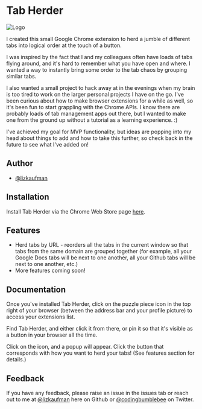 # Tab Herder

![Logo](https://i.ibb.co/SVMqHcQ/Tab-herder-logo.png)

I created this small Google Chrome extension to herd a jumble of different tabs into logical order at the touch of a button.

I was inspired by the fact that I and my colleagues often have loads of tabs flying around, and it's hard to remember what you have open and where. I wanted a way to instantly bring some order to the tab chaos by grouping similar tabs.

I also wanted a small project to hack away at in the evenings when my brain is too tired to work on the larger personal projects I have on the go. I've been curious about how to make browser extensions for a while as well, so it's been fun to start grappling with the Chrome APIs. I know there are probably loads of tab management apps out there, but I wanted to make one from the ground up without a tutorial as a learning experience. :)

I've achieved my goal for MVP functionality, but ideas are popping into my head about things to add and how to take this further, so check back in the future to see what I've added on!

## Author

- [@lizkaufman](https://www.github.com/lizkaufman)

## Installation

Install Tab Herder via the Chrome Web Store page [here](https://chrome.google.com/webstore/detail/tab-herder/ledgjjeofgkfkoieoahlfdpobdoaakfh/overview).

## Features

- Herd tabs by URL - reorders all the tabs in the current window so that tabs from the same domain are grouped together (for example, all your Google Docs tabs will be next to one another, all your Github tabs will be next to one another, etc.)
- More features coming soon!

## Documentation

Once you've installed Tab Herder, click on the puzzle piece icon in the top right of your browser (between the address bar and your profile picture) to access your extensions list.

Find Tab Herder, and either click it from there, or pin it so that it's visible as a button in your browser all the time.

Click on the icon, and a popup will appear. Click the button that corresponds with how you want to herd your tabs! (See features section for details.)

## Feedback

If you have any feedback, please raise an issue in the issues tab or reach out to me at [@lizkaufman](https://www.github.com/lizkaufman) here on Github or [@codingbumblebee](https://twitter.com/codingbumblebee) on Twitter.
